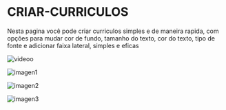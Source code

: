 # CRIAR-CURRICULOS
Nesta pagina você pode criar curriculos simples e de maneira rapida, com opçôes para mudar cor de fundo, tamanho do texto, cor do texto, tipo de fonte  e adicionar faixa lateral, simples e eficas

![videoo](https://user-images.githubusercontent.com/93484378/149943101-51586adf-f99a-42db-9058-b64ee4005b00.gif)

![imagen1](https://user-images.githubusercontent.com/93484378/149941378-42959ba0-7cf1-4475-9074-36d4d3844e05.png)

![imagen2](https://user-images.githubusercontent.com/93484378/149941357-462372df-e7c7-421d-bc80-e404819a8430.png)

![imagen3](https://user-images.githubusercontent.com/93484378/149941328-ab73a864-6cdc-4280-ab9a-b8df1c767e01.png)








